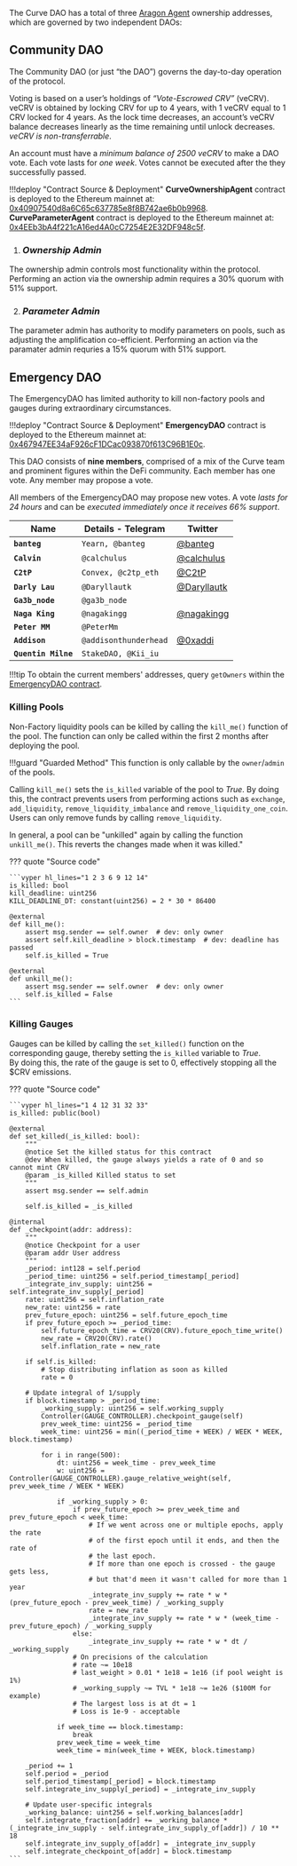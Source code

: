 The Curve DAO has a total of three [Aragon Agent](https://legacy-docs.aragon.org/aragon/readme) ownership addresses, which are governed by two independent DAOs:

## **Community DAO** 
The Community DAO (or just “the DAO”) governs the day-to-day operation of the protocol.

Voting is based on a user’s holdings of *“Vote-Escrowed CRV”* (veCRV). veCRV is obtained by locking CRV for up to 4 years, with 1 veCRV equal to 1 CRV locked for 4 years. As the lock time decreases, an account’s veCRV balance decreases linearly as the time remaining until unlock decreases. *veCRV is non-transferrable*.

An account must have a *minimum balance of 2500 veCRV* to make a DAO vote. Each vote lasts for *one week*. Votes cannot be executed after the they successfully passed.

!!!deploy "Contract Source & Deployment"
    **CurveOwnershipAgent** contract is deployed to the Ethereum mainnet at: [0x40907540d8a6C65c637785e8f8B742ae6b0b9968](https://etherscan.io/address/0x40907540d8a6C65c637785e8f8B742ae6b0b9968).  
    **CurveParameterAgent** contract is deployed to the Ethereum mainnet at: [0x4EEb3bA4f221cA16ed4A0cC7254E2E32DF948c5f](https://etherscan.io/address/0x4EEb3bA4f221cA16ed4A0cC7254E2E32DF948c5f).

1. ### *Ownership Admin*
The ownership admin controls most functionality within the protocol. Performing an action via the ownership admin requires a 30% quorum with 51% support.


2. ### *Parameter Admin*
The parameter admin has authority to modify parameters on pools, such as adjusting the amplification co-efficient. Performing an action via the paramater admin requries a 15% quorum with 51% support.  




## **Emergency DAO**
The EmergencyDAO has limited authority to kill non-factory pools and gauges during extraordinary circumstances.

!!!deploy "Contract Source & Deployment"
    **EmergencyDAO** contract is deployed to the Ethereum mainnet at: [0x467947EE34aF926cF1DCac093870f613C96B1E0c](https://etherscan.io/address/0x467947EE34aF926cF1DCac093870f613C96B1E0c).

This DAO consists of **nine members**, comprised of a mix of the Curve team and prominent figures within the DeFi community. Each member has one vote. Any member may propose a vote.

All members of the EmergencyDAO may propose new votes. A vote *lasts for 24 hours* and can be *executed immediately once it receives 66% support*.

| Name     | Details - Telegram | Twitter  | 
| -------- | -------| ---- |
| **`banteg`**      |  `Yearn, @banteg` |  [@banteg](https://twitter.com/bantg)  |
| **`Calvin`**      |  `@calchulus` |  [@calchulus](https://twitter.com/calchulus) |
| **`C2tP`**        |  `Convex, @c2tp_eth`| [@C2tP](https://twitter.com/C2tP) |
| **`Darly Lau`**   |  `@Daryllautk` |  [@Daryllautk](https://twitter.com/Daryllautk)| 
| **`Ga3b_node`**   | `@ga3b_node` | 
| **`Naga King`**   | `@nagakingg` | [@nagakingg](https://twitter.com/nagakingg)   |
| **`Peter MM`**    | `@PeterMm` |
| **`Addison`**     | `@addisonthunderhead` | [@0xaddi](https://twitter.com/0xaddi)  |
| **`Quentin Milne`**|   `StakeDAO, @Kii_iu`|


!!!tip
    To obtain the current members' addresses, query `getOwners` within the [EmergencyDAO contract](https://etherscan.io/address/0x467947EE34aF926cF1DCac093870f613C96B1E0c).


### **Killing Pools**

Non-Factory liquidity pools can be killed by calling the `kill_me()` function of the pool. The function can only be called within the first 2 months after deploying the pool.

!!!guard "Guarded Method"
    This function is only callable by the `owner`/`admin` of the pools.
        
Calling `kill_me()` sets the `is_killed` variable of the pool to *True*. 
By doing this, the contract prevents users from performing actions such as `exchange`, `add_liquidity`, `remove_liquidity_imbalance` and `remove_liquidity_one_coin`. 
Users can only remove funds by calling `remove_liquidity`.

In general, a pool can be "unkilled" again by calling the function `unkill_me()`. This reverts the changes made when it was killed."

??? quote "Source code"

    ```vyper hl_lines="1 2 3 6 9 12 14"
    is_killed: bool
    kill_deadline: uint256
    KILL_DEADLINE_DT: constant(uint256) = 2 * 30 * 86400

    @external
    def kill_me():
        assert msg.sender == self.owner  # dev: only owner
        assert self.kill_deadline > block.timestamp  # dev: deadline has passed
        self.is_killed = True

    @external
    def unkill_me():
        assert msg.sender == self.owner  # dev: only owner
        self.is_killed = False    
    ```




### **Killing Gauges**
Gauges can be killed by calling the `set_killed()` function on the corresponding gauge, thereby setting the `is_killed` variable to *True*.  
By doing this, the rate of the gauge is set to 0, effectively stopping all the $CRV emissions.

??? quote "Source code"

    ```vyper hl_lines="1 4 12 31 32 33"
    is_killed: public(bool)

    @external
    def set_killed(_is_killed: bool):
        """
        @notice Set the killed status for this contract
        @dev When killed, the gauge always yields a rate of 0 and so cannot mint CRV
        @param _is_killed Killed status to set
        """
        assert msg.sender == self.admin

        self.is_killed = _is_killed

    @internal
    def _checkpoint(addr: address):
        """
        @notice Checkpoint for a user
        @param addr User address
        """
        _period: int128 = self.period
        _period_time: uint256 = self.period_timestamp[_period]
        _integrate_inv_supply: uint256 = self.integrate_inv_supply[_period]
        rate: uint256 = self.inflation_rate
        new_rate: uint256 = rate
        prev_future_epoch: uint256 = self.future_epoch_time
        if prev_future_epoch >= _period_time:
            self.future_epoch_time = CRV20(CRV).future_epoch_time_write()
            new_rate = CRV20(CRV).rate()
            self.inflation_rate = new_rate

        if self.is_killed:
            # Stop distributing inflation as soon as killed
            rate = 0

        # Update integral of 1/supply
        if block.timestamp > _period_time:
            _working_supply: uint256 = self.working_supply
            Controller(GAUGE_CONTROLLER).checkpoint_gauge(self)
            prev_week_time: uint256 = _period_time
            week_time: uint256 = min((_period_time + WEEK) / WEEK * WEEK, block.timestamp)

            for i in range(500):
                dt: uint256 = week_time - prev_week_time
                w: uint256 = Controller(GAUGE_CONTROLLER).gauge_relative_weight(self, prev_week_time / WEEK * WEEK)

                if _working_supply > 0:
                    if prev_future_epoch >= prev_week_time and prev_future_epoch < week_time:
                        # If we went across one or multiple epochs, apply the rate
                        # of the first epoch until it ends, and then the rate of
                        # the last epoch.
                        # If more than one epoch is crossed - the gauge gets less,
                        # but that'd meen it wasn't called for more than 1 year
                        _integrate_inv_supply += rate * w * (prev_future_epoch - prev_week_time) / _working_supply
                        rate = new_rate
                        _integrate_inv_supply += rate * w * (week_time - prev_future_epoch) / _working_supply
                    else:
                        _integrate_inv_supply += rate * w * dt / _working_supply
                    # On precisions of the calculation
                    # rate ~= 10e18
                    # last_weight > 0.01 * 1e18 = 1e16 (if pool weight is 1%)
                    # _working_supply ~= TVL * 1e18 ~= 1e26 ($100M for example)
                    # The largest loss is at dt = 1
                    # Loss is 1e-9 - acceptable

                if week_time == block.timestamp:
                    break
                prev_week_time = week_time
                week_time = min(week_time + WEEK, block.timestamp)

        _period += 1
        self.period = _period
        self.period_timestamp[_period] = block.timestamp
        self.integrate_inv_supply[_period] = _integrate_inv_supply

        # Update user-specific integrals
        _working_balance: uint256 = self.working_balances[addr]
        self.integrate_fraction[addr] += _working_balance * (_integrate_inv_supply - self.integrate_inv_supply_of[addr]) / 10 ** 18
        self.integrate_inv_supply_of[addr] = _integrate_inv_supply
        self.integrate_checkpoint_of[addr] = block.timestamp
    ```